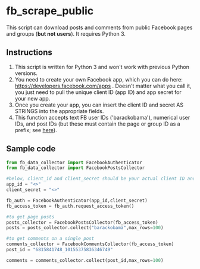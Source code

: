# fb_scrape_public

This script can download posts and comments from public Facebook pages and groups (__but not users__). It requires Python 3.

Instructions
------------

1.    This script is written for Python 3 and won't work with previous Python versions.
2.    You need to create your own Facebook app, which you can do here: https://developers.facebook.com/apps . Doesn't matter what you call it, you just need to pull the unique client ID (app ID) and app secret for your new app.
3.    Once you create your app, you can insert the client ID and secret AS STRINGS into the appropriate fields. 
4.    This function accepts text FB user IDs ('barackobama'), numerical user IDs, and post IDs (but these must contain the page or group ID as a prefix; see [here](https://stackoverflow.com/questions/31353591/how-should-we-retrieve-an-individual-post-now-that-post-id-is-deprecated-in-v)). 

Sample code
-----------

```python
from fb_data_collector import FacebookAuthenticator
from fb_data_collector import FacebookPostsCollector

#below, client_id and client_secret should be your actual client ID and secret
app_id = "<>"
client_secret = "<>"

fb_auth = FacebookAuthenticator(app_id,client_secret)
fb_access_token = fb_auth.request_access_token()

#to get page posts
posts_collector = FacebookPostsCollector(fb_access_token)
posts = posts_collector.collect("barackobama",max_rows=100)

#to get comments on a single post
comments_collector = FacebookCommentsCollector(fb_access_token)
post_id = "6815841748_10155375836346749"

comments = comments_collector.collect(post_id,max_rows=100)

```
